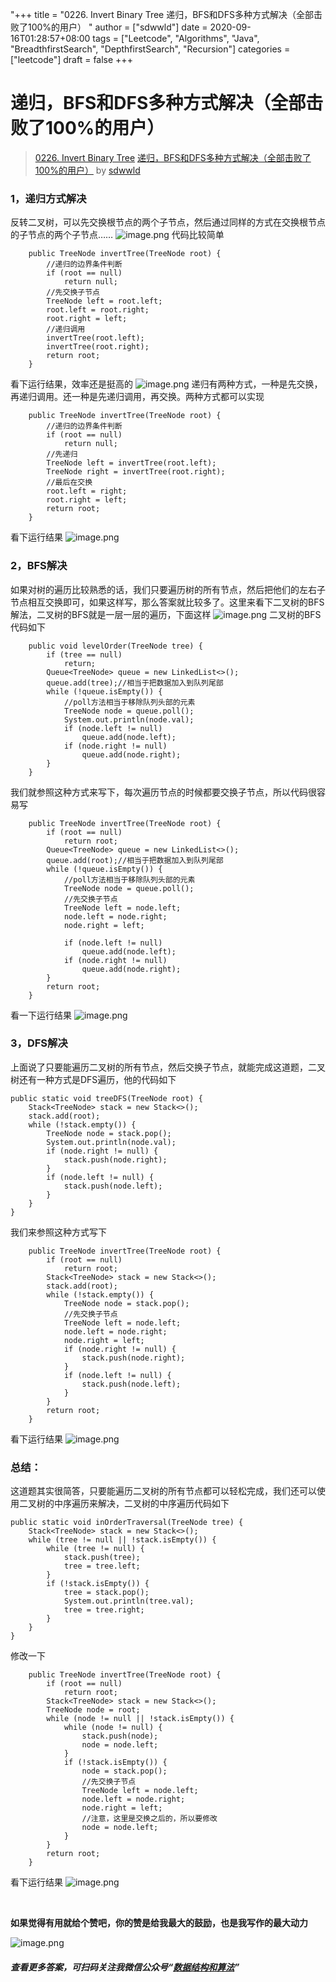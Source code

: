 "+++
title = "0226. Invert Binary Tree 递归，BFS和DFS多种方式解决（全部击败了100%的用户） "
author = ["sdwwld"]
date = 2020-09-16T01:28:57+08:00
tags = ["Leetcode", "Algorithms", "Java", "BreadthfirstSearch", "DepthfirstSearch", "Recursion"]
categories = ["leetcode"]
draft = false
+++

# 递归，BFS和DFS多种方式解决（全部击败了100%的用户）

> [0226. Invert Binary Tree](https://leetcode-cn.com/problems/invert-binary-tree/)
> [递归，BFS和DFS多种方式解决（全部击败了100%的用户）](https://leetcode-cn.com/problems/invert-binary-tree/solution/di-gui-bfshe-dfsduo-chong-fang-shi-jie-jue-quan-bu/) by [sdwwld](https://leetcode-cn.com/u/sdwwld/)


### 1，递归方式解决
反转二叉树，可以先交换根节点的两个子节点，然后通过同样的方式在交换根节点的子节点的两个子节点……
![image.png](https://pic.leetcode-cn.com/1600217755-etthJR-image.png)
代码比较简单
```
    public TreeNode invertTree(TreeNode root) {
        //递归的边界条件判断
        if (root == null)
            return null;
        //先交换子节点
        TreeNode left = root.left;
        root.left = root.right;
        root.right = left;
        //递归调用
        invertTree(root.left);
        invertTree(root.right);
        return root;
    }
```
看下运行结果，效率还是挺高的
![image.png](https://pic.leetcode-cn.com/1600218112-JXIYjR-image.png)
递归有两种方式，一种是先交换，再递归调用。还一种是先递归调用，再交换。两种方式都可以实现
```
    public TreeNode invertTree(TreeNode root) {
        //递归的边界条件判断
        if (root == null)
            return null;
        //先递归
        TreeNode left = invertTree(root.left);
        TreeNode right = invertTree(root.right);
        //最后在交换
        root.left = right;
        root.right = left;
        return root;
    }
```
看下运行结果
![image.png](https://pic.leetcode-cn.com/1600218310-bbwbBJ-image.png)

### 2，BFS解决
如果对树的遍历比较熟悉的话，我们只要遍历树的所有节点，然后把他们的左右子节点相互交换即可，如果这样写，那么答案就比较多了。这里来看下二叉树的BFS解法，二叉树的BFS就是一层一层的遍历，下面这样
![image.png](https://pic.leetcode-cn.com/1600218566-IHCDSL-image.png)
二叉树的BFS代码如下
```
    public void levelOrder(TreeNode tree) {
        if (tree == null)
            return;
        Queue<TreeNode> queue = new LinkedList<>();
        queue.add(tree);//相当于把数据加入到队列尾部
        while (!queue.isEmpty()) {
            //poll方法相当于移除队列头部的元素
            TreeNode node = queue.poll();
            System.out.println(node.val);
            if (node.left != null)
                queue.add(node.left);
            if (node.right != null)
                queue.add(node.right);
        }
    }
```
我们就参照这种方式来写下，每次遍历节点的时候都要交换子节点，所以代码很容易写
```
    public TreeNode invertTree(TreeNode root) {
        if (root == null)
            return root;
        Queue<TreeNode> queue = new LinkedList<>();
        queue.add(root);//相当于把数据加入到队列尾部
        while (!queue.isEmpty()) {
            //poll方法相当于移除队列头部的元素
            TreeNode node = queue.poll();
            //先交换子节点
            TreeNode left = node.left;
            node.left = node.right;
            node.right = left;

            if (node.left != null)
                queue.add(node.left);
            if (node.right != null)
                queue.add(node.right);
        }
        return root;
    }
```
看一下运行结果
![image.png](https://pic.leetcode-cn.com/1600218902-YCDFWW-image.png)

### 3，DFS解决
上面说了只要能遍历二叉树的所有节点，然后交换子节点，就能完成这道题，二叉树还有一种方式是DFS遍历，他的代码如下
```
public static void treeDFS(TreeNode root) {
    Stack<TreeNode> stack = new Stack<>();
    stack.add(root);
    while (!stack.empty()) {
        TreeNode node = stack.pop();
        System.out.println(node.val);
        if (node.right != null) {
            stack.push(node.right);
        }
        if (node.left != null) {
            stack.push(node.left);
        }
    }
}
```
我们来参照这种方式写下
```
    public TreeNode invertTree(TreeNode root) {
        if (root == null)
            return root;
        Stack<TreeNode> stack = new Stack<>();
        stack.add(root);
        while (!stack.empty()) {
            TreeNode node = stack.pop();
            //先交换子节点
            TreeNode left = node.left;
            node.left = node.right;
            node.right = left;
            if (node.right != null) {
                stack.push(node.right);
            }
            if (node.left != null) {
                stack.push(node.left);
            }
        }
        return root;
    }
```
看下运行结果
![image.png](https://pic.leetcode-cn.com/1600219119-nKKcgs-image.png)

### 总结：
这道题其实很简答，只要能遍历二叉树的所有节点都可以轻松完成，我们还可以使用二叉树的中序遍历来解决，二叉树的中序遍历代码如下
```
public static void inOrderTraversal(TreeNode tree) {
    Stack<TreeNode> stack = new Stack<>();
    while (tree != null || !stack.isEmpty()) {
        while (tree != null) {
            stack.push(tree);
            tree = tree.left;
        }
        if (!stack.isEmpty()) {
            tree = stack.pop();
            System.out.println(tree.val);
            tree = tree.right;
        }
    }
}
```
修改一下
```
    public TreeNode invertTree(TreeNode root) {
        if (root == null)
            return root;
        Stack<TreeNode> stack = new Stack<>();
        TreeNode node = root;
        while (node != null || !stack.isEmpty()) {
            while (node != null) {
                stack.push(node);
                node = node.left;
            }
            if (!stack.isEmpty()) {
                node = stack.pop();
                //先交换子节点
                TreeNode left = node.left;
                node.left = node.right;
                node.right = left;
                //注意，这里是交换之后的，所以要修改
                node = node.left;
            }
        }
        return root;
    }
```
看下运行结果
![image.png](https://pic.leetcode-cn.com/1600219635-ZAEBSC-image.png)


<br>


**如果觉得有用就给个赞吧，你的赞是给我最大的鼓励，也是我写作的最大动力**

![image.png](https://pic.leetcode-cn.com/d56a80459005b444404d2ad6fbaabdabecd2b9ed3cb2cf432e570c315ae2fcf7-image.png)
##### 查看更多答案，可扫码关注我微信公众号“**[数据结构和算法](https://img-blog.csdnimg.cn/20200807155236311.png)**”
